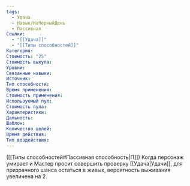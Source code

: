 ```yaml
---
tags:
  - Удача
  - Навык/НаЧерныйДень
  - Пассивная
Ссылки:
  - "[[Удача]]"
  - "[[Типы способностей]]"
Категория: 
Стоимость: "25"
Стоимость выкупа:
Уровни:
Связанные навыки:
Источник:
Тип способности:
Время применения:
Стоимость применения:
Используемый пул:
Стоимость пула:
Характеристики:
Дальность:
Шаблон:
Количество целей:
Время действия:
Тип воздействия:
---
```

([[Типы способностей#Пассивная способность|П]]) Когда персонаж умирает и Мастер просит совершить проверку [[Удача|Удачи]], для призрачного шанса остаться в живых, вероятность выживания увеличена на 2. 